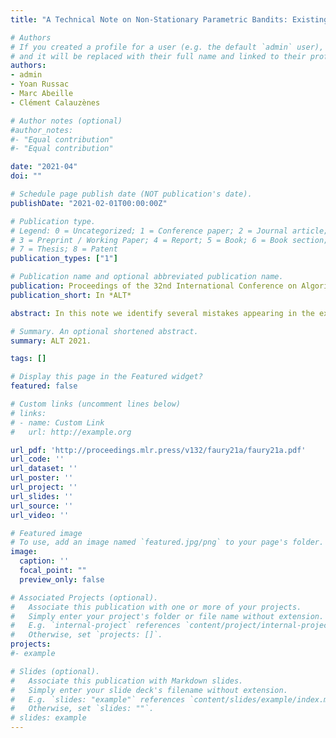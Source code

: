 ```yaml
---
title: "A Technical Note on Non-Stationary Parametric Bandits: Existing Mistakes and Preliminary Solutions"

# Authors
# If you created a profile for a user (e.g. the default `admin` user), write the username (folder name) here 
# and it will be replaced with their full name and linked to their profile.
authors:
- admin
- Yoan Russac
- Marc Abeille
- Clément Calauzènes

# Author notes (optional)
#author_notes:
#- "Equal contribution"
#- "Equal contribution"

date: "2021-04"
doi: ""

# Schedule page publish date (NOT publication's date).
publishDate: "2021-02-01T00:00:00Z"

# Publication type.
# Legend: 0 = Uncategorized; 1 = Conference paper; 2 = Journal article;
# 3 = Preprint / Working Paper; 4 = Report; 5 = Book; 6 = Book section;
# 7 = Thesis; 8 = Patent
publication_types: ["1"]

# Publication name and optional abbreviated publication name.
publication: Proceedings of the 32nd International Conference on Algorithmic Learning Theory (*ALT*)
publication_short: In *ALT*

abstract: In this note we identify several mistakes appearing in the existing literature on non-stationary parametric bandits. More precisely, we study Generalized Linear Bandits (GLBs) in drifting environments, where the level of non-stationarity is characterized by a general metric known as the variation-budget. Existing methods to solve such problems typically involve forgetting mechanisms, which allow for a fine balance between the learning and tracking requirements of the problem. We uncover two significant mistakes in their theoretical analysis. The first arises when bounding the tracking error suffered by forgetting mechanisms. The second emerges when considering non-linear reward models, which requires extra care to balance the learning and tracking guarantees. We introduce a geometrical assumption on the arm set, sufficient to overcome the aforementioned technical gaps and recover minimax-optimality. We also share preliminary attempts at fixing those gaps under general configurations. Unfortunately, our solution yields degraded rates (w.r.t to the horizon), which raises new open questions regarding the optimality of forgetting mechanisms in non-stationary parametric bandits.

# Summary. An optional shortened abstract.
summary: ALT 2021.

tags: []

# Display this page in the Featured widget?
featured: false

# Custom links (uncomment lines below)
# links:
# - name: Custom Link
#   url: http://example.org

url_pdf: 'http://proceedings.mlr.press/v132/faury21a/faury21a.pdf'
url_code: ''
url_dataset: ''
url_poster: ''
url_project: ''
url_slides: ''
url_source: ''
url_video: ''

# Featured image
# To use, add an image named `featured.jpg/png` to your page's folder. 
image:
  caption: ''
  focal_point: ""
  preview_only: false

# Associated Projects (optional).
#   Associate this publication with one or more of your projects.
#   Simply enter your project's folder or file name without extension.
#   E.g. `internal-project` references `content/project/internal-project/index.md`.
#   Otherwise, set `projects: []`.
projects:
#- example

# Slides (optional).
#   Associate this publication with Markdown slides.
#   Simply enter your slide deck's filename without extension.
#   E.g. `slides: "example"` references `content/slides/example/index.md`.
#   Otherwise, set `slides: ""`.
# slides: example
---
```



